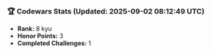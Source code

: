### 🏆 Codewars Stats (Updated: 2025-09-02 08:12:49 UTC)

- **Rank:** 8 kyu
- **Honor Points:** 3
- **Completed Challenges:** 1
